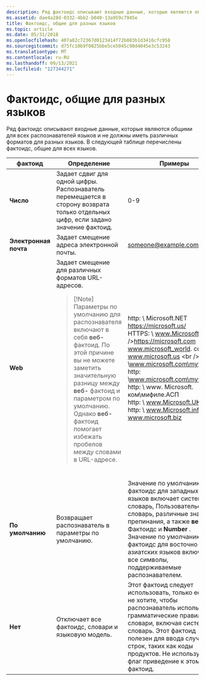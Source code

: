 ```yaml
---
description: Ряд фактоидс описывают входные данные, которые являются общими для всех распознавателей языков и не должны иметь различных форматов для разных языков. В следующей таблице перечислены фактоидс, общие для всех языков.
ms.assetid: dae4a28d-0332-4bb2-b040-13a959c7945e
title: Фактоидс, общие для разных языков
ms.topic: article
ms.date: 05/31/2018
ms.openlocfilehash: 407a82c72367d0123414f72b083b1d3416cfc958
ms.sourcegitcommit: d75fc10b9f0825bbe5ce5045c90d4045e3c53243
ms.translationtype: MT
ms.contentlocale: ru-RU
ms.lasthandoff: 09/13/2021
ms.locfileid: "127344271"
---
```

# <a name="factoids-common-across-languages"></a>Фактоидс, общие для разных языков

Ряд фактоидс описывают входные данные, которые являются общими для всех распознавателей языков и не должны иметь различных форматов для разных языков. В следующей таблице перечислены фактоидс, общие для всех языков.




| фактоид | Определение | Примеры | 
|---------|------------|----------|
| <strong>Число</strong> | Задает сдвиг для одной цифры. Распознаватель перемещается в сторону возврата только отдельных цифр, если задано значение фактоид.<br /> | 0-9<br /> | 
| <strong>Электронная почта</strong> | Задает смещение адреса электронной почты.<br /> | someone@example.com<br /> | 
| <strong>Web</strong> | Задает смещение для различных форматов URL-адресов.<br /><blockquote>[!Note]<br />Параметры по умолчанию для распознавателя включают в себя <strong>веб-</strong> фактоид. По этой причине вы не можете заметить значительную разницу между <strong>веб-</strong> фактоид и параметром по умолчанию. Однако <strong>веб-</strong> фактоид помогает избежать пробелов между словами в URL-адресе.</blockquote><br /> | http: \\ Microsoft.NET<br /> https://microsoft.us/<br /> HTTPS: \\ www.Microsoft.au \<br />https://microsoft.com<br /> www.microsoft_world. com<br /> www.microsoft.us \<br /> http: \\www.microsoft.com\myfile.htm<br /> http: \\www.microsoft.com\myfile.html<br /> http: \\ www. Microsoft. ком\мифиле.АСП<br /> http: \\ www.Microsoft.UK<br /> http: \\ www.Microsoft.info<br /> www.microsoft.biz<br /> | 
| <strong>По умолчанию</strong> | Возвращает распознаватель в параметры по умолчанию.<br /> | Значение по умолчанию для фактоидс для западных языков включает системный словарь, Пользовательский словарь, различные знаки препинания, а также <strong>веб-</strong> Фактоидс и <strong>Number</strong> .<br /> Значение по умолчанию для фактоидс для восточно-азиатских языков включает все символы, поддерживаемые распознавателем.<br /> | 
| <strong>Нет</strong> | Отключает все фактоидс, словари и языковую модель.<br /> | Этот фактоид следует использовать, только если вы не хотите, чтобы распознаватель использовал грамматические правила или словари, включая системный словарь. Этот фактоид полезен для ввода случайных строк, таких как коды продуктов. Не используйте флаг приведение к этому фактоид.<br /> | 




 

 

 




